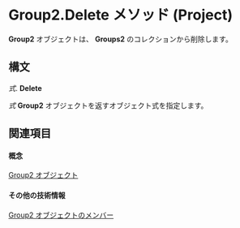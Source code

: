 
# Group2.Delete メソッド (Project)

 **Group2** オブジェクトは、 **Groups2** のコレクションから削除します。


## 構文

 _式_. **Delete**

 _式_ **Group2** オブジェクトを返すオブジェクト式を指定します。


## 関連項目


#### 概念


[Group2 オブジェクト](a7a61fa4-e752-006e-a47e-03987b04f01c.md)
#### その他の技術情報


[Group2 オブジェクトのメンバー](http://msdn.microsoft.com/library/69c5069c-3fd6-fbb5-d886-ebbda667cba4%28Office.15%29.aspx)